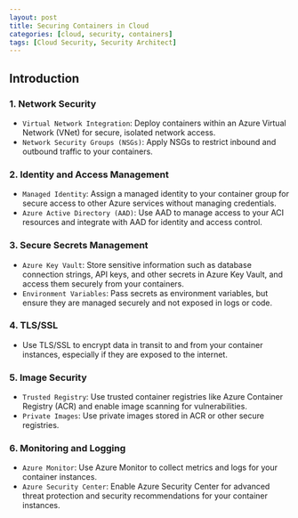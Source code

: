 ```yaml
---
layout: post
title: Securing Containers in Cloud
categories: [cloud, security, containers]
tags: [Cloud Security, Security Architect]
---
```


## Introduction

### 1. Network Security
- `Virtual Network Integration`: Deploy containers within an Azure Virtual Network (VNet) for secure, isolated network access.
- `Network Security Groups (NSGs)`: Apply NSGs to restrict inbound and outbound traffic to your containers.

### 2. Identity and Access Management
- `Managed Identity`: Assign a managed identity to your container group for secure access to other Azure services without managing credentials.
- `Azure Active Directory (AAD)`: Use AAD to manage access to your ACI resources and integrate with AAD for identity and access control.

### 3. Secure Secrets Management
- `Azure Key Vault`: Store sensitive information such as database connection strings, API keys, and other secrets in Azure Key Vault, and access them securely from your containers.
- `Environment Variables`: Pass secrets as environment variables, but ensure they are managed securely and not exposed in logs or code.

### 4. TLS/SSL
- Use TLS/SSL to encrypt data in transit to and from your container instances, especially if they are exposed to the internet.

### 5. Image Security
- `Trusted Registry`: Use trusted container registries like Azure Container Registry (ACR) and enable image scanning for vulnerabilities.
- `Private Images`: Use private images stored in ACR or other secure registries.

### 6. Monitoring and Logging
- `Azure Monitor`: Use Azure Monitor to collect metrics and logs for your container instances.
- `Azure Security Center`: Enable Azure Security Center for advanced threat protection and security recommendations for your container instances.


